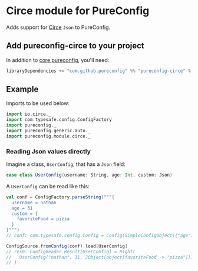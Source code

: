 # Circe module for PureConfig

Adds support for [Circe](https://circe.github.io/circe/) `Json` to PureConfig.

## Add pureconfig-circe to your project

In addition to [core pureconfig](https://github.com/pureconfig/pureconfig), you'll need:

```scala
libraryDependencies += "com.github.pureconfig" %% "pureconfig-circe" % "0.17.4"
```

## Example

Imports to be used below:

```scala
import io.circe._
import com.typesafe.config.ConfigFactory
import pureconfig._
import pureconfig.generic.auto._
import pureconfig.module.circe._
```

### Reading Json values directly

Imagine a class, `UserConfig`, that has a `Json` field:

```scala
case class UserConfig(username: String, age: Int, custom: Json)
```

A `UserConfig` can be read like this:

```scala
val conf = ConfigFactory.parseString("""{
  username = nathan
  age = 31
  custom = {
    favoriteFood = pizza
  }
}""")
// conf: com.typesafe.config.Config = Config(SimpleConfigObject({"age":31,"custom":{"favoriteFood":"pizza"},"username":"nathan"}))

ConfigSource.fromConfig(conf).load[UserConfig]
// res0: ConfigReader.Result[UserConfig] = Right(
//   UserConfig("nathan", 31, JObject(object[favoriteFood -> "pizza"]))
// )
```

